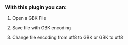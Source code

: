 ### With this plugin you can:

1. Open a GBK File

1. Save file with GBK encoding

1. Change file encoding from utf8 to GBK or GBK to utf8